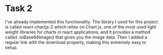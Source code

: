 # Task 2

I've already implemented this functionality.
The library I used for this project is called react-chartjs-2 which relies on Chart.js, one of the most used light weight libraries for charts in react applications, and it provides a method called .toBase64Image() that gives you the image data. Then I added a regular link with the download property, making this extremely easy to setup.

